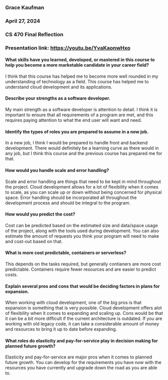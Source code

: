 ### Grace Kaufman
### April 27, 2024
### CS 470 Final Reflection 
### Presentation link: https://youtu.be/YvaKaonwHxo
#### What skills have you learned, developed, or mastered in this course to help you become a more marketable candidate in your career field?
I think that this course has helped me to become more well rounded in my understanding of technology as a field. This course has helped me to understand cloud development and its applications. 
#### Describe your strengths as a software developer.
My main strength as a software developer is attention to detail. I think it is important to ensure that all requirements of a program are met, and this requires paying attention to what the end user will want and need. 
#### Identify the types of roles you are prepared to assume in a new job.
In a new job, I think I would be prepared to handle front and backend development. There would definitely be a learning curve as there would in any job, but I think this course and the previous course has prepared me for that. 
#### How would you handle scale and error handling?
Scale and error handling are things that need to be kept in mind throughout the project. Cloud development allows for a lot of flexibility when it comes to scale, as you can scale up or down without being concerned for physical space. Error handling should be incorporated all throughout the development process and should be integral to the program.
#### How would you predict the cost?
Cost can be predicted based on the estimated size and data/space usage of the project, along with the tools used during development. You can also estimate the amount of requests you think your program will need to make and cost-out based on that. 
#### What is more cost predictable, containers or serverless?
This depends on the tasks required, but generally contianers are more cost predictable. Containers require fewer resources and are easier to predict costs. 
#### Explain several pros and cons that would be deciding factors in plans for expansion.
When working with cloud development, one of the big pros is that expansion is something that is very possible. Cloud development offers alot of flexibility when it comes to expanding and scaling up. Cons would be that it can be a bit more difficult if the current architecture is outdated. If you are working with old legacy code, it can take a considerable amount of  money and resources to bring it up to date before expanding.
#### What roles do elasticity and pay-for-service play in decision making for planned future growth?
Elasticity and pay-for-service are major pros when it comes to planned future growth. You can develop for the requirements you have now with the resources you have currently and upgrade down the road as you are able to.
